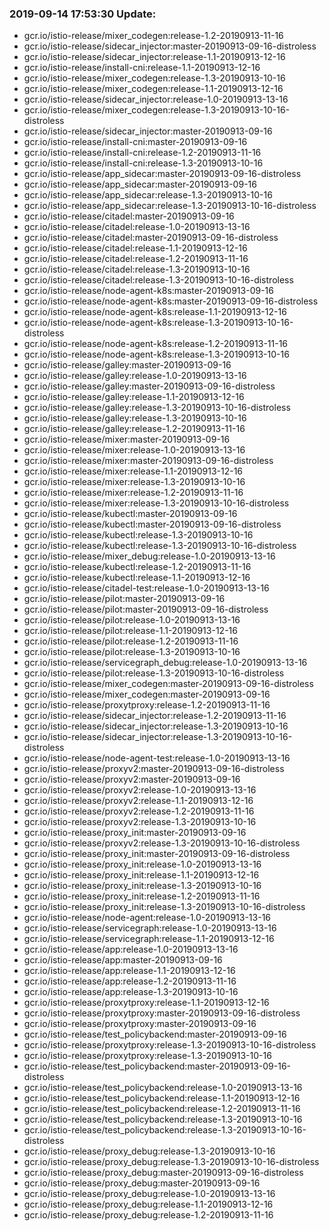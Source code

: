 ### 2019-09-14 17:53:30 Update:

- gcr.io/istio-release/mixer_codegen:release-1.2-20190913-11-16
- gcr.io/istio-release/sidecar_injector:master-20190913-09-16-distroless
- gcr.io/istio-release/sidecar_injector:release-1.1-20190913-12-16
- gcr.io/istio-release/install-cni:release-1.1-20190913-12-16
- gcr.io/istio-release/mixer_codegen:release-1.3-20190913-10-16
- gcr.io/istio-release/mixer_codegen:release-1.1-20190913-12-16
- gcr.io/istio-release/sidecar_injector:release-1.0-20190913-13-16
- gcr.io/istio-release/mixer_codegen:release-1.3-20190913-10-16-distroless
- gcr.io/istio-release/sidecar_injector:master-20190913-09-16
- gcr.io/istio-release/install-cni:master-20190913-09-16
- gcr.io/istio-release/install-cni:release-1.2-20190913-11-16
- gcr.io/istio-release/install-cni:release-1.3-20190913-10-16
- gcr.io/istio-release/app_sidecar:master-20190913-09-16-distroless
- gcr.io/istio-release/app_sidecar:master-20190913-09-16
- gcr.io/istio-release/app_sidecar:release-1.3-20190913-10-16
- gcr.io/istio-release/app_sidecar:release-1.3-20190913-10-16-distroless
- gcr.io/istio-release/citadel:master-20190913-09-16
- gcr.io/istio-release/citadel:release-1.0-20190913-13-16
- gcr.io/istio-release/citadel:master-20190913-09-16-distroless
- gcr.io/istio-release/citadel:release-1.1-20190913-12-16
- gcr.io/istio-release/citadel:release-1.2-20190913-11-16
- gcr.io/istio-release/citadel:release-1.3-20190913-10-16
- gcr.io/istio-release/citadel:release-1.3-20190913-10-16-distroless
- gcr.io/istio-release/node-agent-k8s:master-20190913-09-16
- gcr.io/istio-release/node-agent-k8s:master-20190913-09-16-distroless
- gcr.io/istio-release/node-agent-k8s:release-1.1-20190913-12-16
- gcr.io/istio-release/node-agent-k8s:release-1.3-20190913-10-16-distroless
- gcr.io/istio-release/node-agent-k8s:release-1.2-20190913-11-16
- gcr.io/istio-release/node-agent-k8s:release-1.3-20190913-10-16
- gcr.io/istio-release/galley:master-20190913-09-16
- gcr.io/istio-release/galley:release-1.0-20190913-13-16
- gcr.io/istio-release/galley:master-20190913-09-16-distroless
- gcr.io/istio-release/galley:release-1.1-20190913-12-16
- gcr.io/istio-release/galley:release-1.3-20190913-10-16-distroless
- gcr.io/istio-release/galley:release-1.3-20190913-10-16
- gcr.io/istio-release/galley:release-1.2-20190913-11-16
- gcr.io/istio-release/mixer:master-20190913-09-16
- gcr.io/istio-release/mixer:release-1.0-20190913-13-16
- gcr.io/istio-release/mixer:master-20190913-09-16-distroless
- gcr.io/istio-release/mixer:release-1.1-20190913-12-16
- gcr.io/istio-release/mixer:release-1.3-20190913-10-16
- gcr.io/istio-release/mixer:release-1.2-20190913-11-16
- gcr.io/istio-release/mixer:release-1.3-20190913-10-16-distroless
- gcr.io/istio-release/kubectl:master-20190913-09-16
- gcr.io/istio-release/kubectl:master-20190913-09-16-distroless
- gcr.io/istio-release/kubectl:release-1.3-20190913-10-16
- gcr.io/istio-release/kubectl:release-1.3-20190913-10-16-distroless
- gcr.io/istio-release/mixer_debug:release-1.0-20190913-13-16
- gcr.io/istio-release/kubectl:release-1.2-20190913-11-16
- gcr.io/istio-release/kubectl:release-1.1-20190913-12-16
- gcr.io/istio-release/citadel-test:release-1.0-20190913-13-16
- gcr.io/istio-release/pilot:master-20190913-09-16
- gcr.io/istio-release/pilot:master-20190913-09-16-distroless
- gcr.io/istio-release/pilot:release-1.0-20190913-13-16
- gcr.io/istio-release/pilot:release-1.1-20190913-12-16
- gcr.io/istio-release/pilot:release-1.2-20190913-11-16
- gcr.io/istio-release/pilot:release-1.3-20190913-10-16
- gcr.io/istio-release/servicegraph_debug:release-1.0-20190913-13-16
- gcr.io/istio-release/pilot:release-1.3-20190913-10-16-distroless
- gcr.io/istio-release/mixer_codegen:master-20190913-09-16-distroless
- gcr.io/istio-release/mixer_codegen:master-20190913-09-16
- gcr.io/istio-release/proxytproxy:release-1.2-20190913-11-16
- gcr.io/istio-release/sidecar_injector:release-1.2-20190913-11-16
- gcr.io/istio-release/sidecar_injector:release-1.3-20190913-10-16
- gcr.io/istio-release/sidecar_injector:release-1.3-20190913-10-16-distroless
- gcr.io/istio-release/node-agent-test:release-1.0-20190913-13-16
- gcr.io/istio-release/proxyv2:master-20190913-09-16-distroless
- gcr.io/istio-release/proxyv2:master-20190913-09-16
- gcr.io/istio-release/proxyv2:release-1.0-20190913-13-16
- gcr.io/istio-release/proxyv2:release-1.1-20190913-12-16
- gcr.io/istio-release/proxyv2:release-1.2-20190913-11-16
- gcr.io/istio-release/proxyv2:release-1.3-20190913-10-16
- gcr.io/istio-release/proxy_init:master-20190913-09-16
- gcr.io/istio-release/proxyv2:release-1.3-20190913-10-16-distroless
- gcr.io/istio-release/proxy_init:master-20190913-09-16-distroless
- gcr.io/istio-release/proxy_init:release-1.0-20190913-13-16
- gcr.io/istio-release/proxy_init:release-1.1-20190913-12-16
- gcr.io/istio-release/proxy_init:release-1.3-20190913-10-16
- gcr.io/istio-release/proxy_init:release-1.2-20190913-11-16
- gcr.io/istio-release/proxy_init:release-1.3-20190913-10-16-distroless
- gcr.io/istio-release/node-agent:release-1.0-20190913-13-16
- gcr.io/istio-release/servicegraph:release-1.0-20190913-13-16
- gcr.io/istio-release/servicegraph:release-1.1-20190913-12-16
- gcr.io/istio-release/app:release-1.0-20190913-13-16
- gcr.io/istio-release/app:master-20190913-09-16
- gcr.io/istio-release/app:release-1.1-20190913-12-16
- gcr.io/istio-release/app:release-1.2-20190913-11-16
- gcr.io/istio-release/app:release-1.3-20190913-10-16
- gcr.io/istio-release/proxytproxy:release-1.1-20190913-12-16
- gcr.io/istio-release/proxytproxy:master-20190913-09-16-distroless
- gcr.io/istio-release/proxytproxy:master-20190913-09-16
- gcr.io/istio-release/test_policybackend:master-20190913-09-16
- gcr.io/istio-release/proxytproxy:release-1.3-20190913-10-16-distroless
- gcr.io/istio-release/proxytproxy:release-1.3-20190913-10-16
- gcr.io/istio-release/test_policybackend:master-20190913-09-16-distroless
- gcr.io/istio-release/test_policybackend:release-1.0-20190913-13-16
- gcr.io/istio-release/test_policybackend:release-1.1-20190913-12-16
- gcr.io/istio-release/test_policybackend:release-1.2-20190913-11-16
- gcr.io/istio-release/test_policybackend:release-1.3-20190913-10-16
- gcr.io/istio-release/test_policybackend:release-1.3-20190913-10-16-distroless
- gcr.io/istio-release/proxy_debug:release-1.3-20190913-10-16
- gcr.io/istio-release/proxy_debug:release-1.3-20190913-10-16-distroless
- gcr.io/istio-release/proxy_debug:master-20190913-09-16-distroless
- gcr.io/istio-release/proxy_debug:master-20190913-09-16
- gcr.io/istio-release/proxy_debug:release-1.0-20190913-13-16
- gcr.io/istio-release/proxy_debug:release-1.1-20190913-12-16
- gcr.io/istio-release/proxy_debug:release-1.2-20190913-11-16
